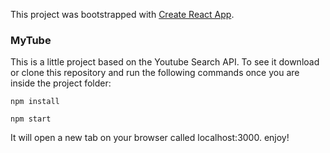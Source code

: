 This project was bootstrapped with [Create React App](https://github.com/facebookincubator/create-react-app).

### MyTube

This is a little project based on the Youtube Search API. To see it download or clone this repository and run the following commands once you are inside the project folder:

```
npm install
```

```
npm start
```

It will open a new tab on your browser called localhost:3000. enjoy!
